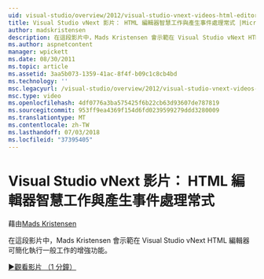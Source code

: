 ```yaml
---
uid: visual-studio/overview/2012/visual-studio-vnext-videos-html-editor-smart-tasks-and-event-handler-generation
title: Visual Studio vNext 影片： HTML 編輯器智慧工作與產生事件處理常式 |Microsoft Docs
author: madskristensen
description: 在這段影片中，Mads Kristensen 會示範在 Visual Studio vNext HTML 編輯器可簡化執行一般工作的增強功能。
ms.author: aspnetcontent
manager: wpickett
ms.date: 08/30/2011
ms.topic: article
ms.assetid: 3aa5b073-1359-41ac-8f4f-b09c1c8cb4bd
ms.technology: ''
msc.legacyurl: /visual-studio/overview/2012/visual-studio-vnext-videos-html-editor-smart-tasks-and-event-handler-generation
msc.type: video
ms.openlocfilehash: 4df0776a3ba575425f6b22cb63d93607de787819
ms.sourcegitcommit: 953ff9ea4369f154d6fd0239599279ddd3280009
ms.translationtype: MT
ms.contentlocale: zh-TW
ms.lasthandoff: 07/03/2018
ms.locfileid: "37395405"
---
```

<a name="visual-studio-vnext-videos-html-editor-smart-tasks-and-event-handler-generation"></a>Visual Studio vNext 影片： HTML 編輯器智慧工作與產生事件處理常式
====================
藉由[Mads Kristensen](https://github.com/madskristensen)

在這段影片中，Mads Kristensen 會示範在 Visual Studio vNext HTML 編輯器可簡化執行一般工作的增強功能。

[&#9654;觀看影片 （1 分鐘）](https://channel9.msdn.com/Blogs/ASP-NET-Site-Videos/visual-studio-vnext-videos-html-editor-smart-tasks-and-event-handler-generation)
